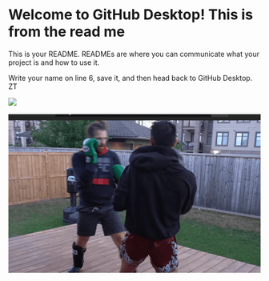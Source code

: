 # Welcome to GitHub Desktop! This is from the read me

This is your README. READMEs are where you can communicate what your project is and how to use it.

Write your name on line 6, save it, and then head back to GitHub Desktop.
ZT

![](2020-12-28-11-09-25.png)

![](sample.gif)